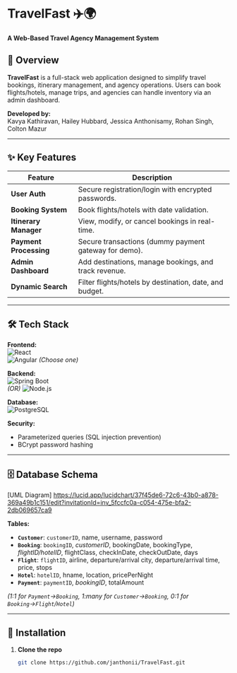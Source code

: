 # TravelFast ✈️🌍  
**A Web-Based Travel Agency Management System**  

## 📌 Overview  
**TravelFast** is a full-stack web application designed to simplify travel bookings, itinerary management, and agency operations. Users can book flights/hotels, manage trips, and agencies can handle inventory via an admin dashboard.  

**Developed by:**  
Kavya Kathiravan, Hailey Hubbard, Jessica Anthonisamy, Rohan Singh, Colton Mazur  

---

## ✨ Key Features  
| Feature                | Description                                                                 |
|------------------------|-----------------------------------------------------------------------------|
| **User Auth**          | Secure registration/login with encrypted passwords.                         |
| **Booking System**     | Book flights/hotels with date validation.                                   |
| **Itinerary Manager**  | View, modify, or cancel bookings in real-time.                             |
| **Payment Processing** | Secure transactions (dummy payment gateway for demo).                       |
| **Admin Dashboard**    | Add destinations, manage bookings, and track revenue.                      |
| **Dynamic Search**     | Filter flights/hotels by destination, date, and budget.                    |

---

## 🛠️ Tech Stack  
**Frontend:**  
![React](https://img.shields.io/badge/React-20232A?style=flat&logo=react)  
![Angular](https://img.shields.io/badge/Angular-DD0031?style=flat&logo=angular)  *(Choose one)*  

**Backend:**  
![Spring Boot](https://img.shields.io/badge/Spring_Boot-6DB33F?style=flat&logo=spring-boot)  
*(OR)* 
![Node.js](https://img.shields.io/badge/Node.js-339933?style=flat&logo=node.js)  

**Database:**  
![PostgreSQL](https://img.shields.io/badge/PostgreSQL-4169E1?style=flat&logo=postgresql)  

**Security:**  
- Parameterized queries (SQL injection prevention)  
- BCrypt password hashing  

---

## 🗄️ Database Schema  
[UML Diagram] https://lucid.app/lucidchart/37f45de6-72c6-43b0-a878-369a49b1c151/edit?invitationId=inv_5fccfc0a-c054-475e-bfa2-2db069657ca9

**Tables:**  
- **`Customer`**: `customerID`, name, username, password  
- **`Booking`**: `bookingID`, _customerID_, bookingDate, bookingType, _flightID/hotelID_, flightClass, checkInDate, checkOutDate, days  
- **`Flight`**: `flightID`, airline, departure/arrival city, departure/arrival time, price, stops
- **`Hotel`**: `hotelID`, hname, location, pricePerNight 
- **`Payment`**: `paymentID`, _bookingID_, totalAmount  

*(1:1 for `Payment`→`Booking`, 1:many for `Customer`→`Booking`, 0:1 for `Booking`→`Flight`/`Hotel`)*  

---

## 🚀 Installation  
1. **Clone the repo**  
   ```bash
   git clone https://github.com/janthonii/TravelFast.git
